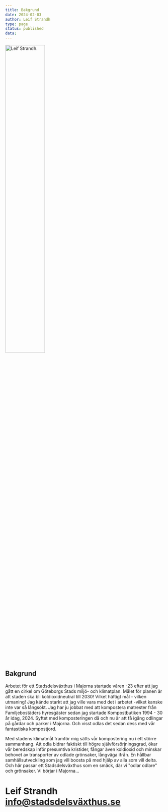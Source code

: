 ```yaml
---
title: Bakgrund
date: 2024-02-03
author: Leif Strandh
type: page
status: published
data:
---
```


<img src="data/leif.jpeg" width=50% alt="Leif Strandh.">

## Bakgrund

Arbetet för ett Stadsdelsväxthus i Majorna startade våren -23 efter att jag gått
en cirkel om Göteborgs Stads miljö- och klimatplan. Målet för planen är att staden
ska bli koldioxidneutral till 2030! Vilket häftigt mål - vilken utmaning!
Jag kände starkt att jag ville vara med det i arbetet -vilket kanske inte var så
långsökt.
Jag har ju jobbat med att kompostera matrester från Familjebostäders hyresgäster
sedan jag startade Kompostbutiken 1994 - 30 år idag, 2024. Syftet med komposteringen
då och nu är att få igång odlingar på gårdar och parker i Majorna. Och visst odlas
det sedan dess med vår fantastiska kompostjord.

Med stadens klimatmål framför mig sätts vår kompostering nu i ett större sammanhang.
Att odla bidrar faktiskt till högre självförsörjningsgrad, ökar vår beredskap inför
presumtiva kristider, fångar även koldioxid och minskar behovet av transporter av
odlade grönsaker, långväga ifrån. En hållbar samhällsutveckling som jag vill boosta
på med hjälp av alla som vill delta. Och här passar ett Stadsdelsväxthus som en smäck,
där vi "odlar odlare" och grönsaker. Vi börjar i Majorna...

# Leif Strandh <a href="mailto:info@stadsdelsväxthus.se">info@stadsdelsväxthus.se</a>
